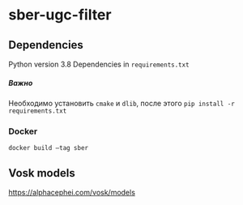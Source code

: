 # sber-ugc-filter

## Dependencies
Python version 3.8
Dependencies in `requirements.txt`

##### Важно
Необходимо установить `cmake` и `dlib`, после этого `pip install -r requirements.txt`

### Docker
`docker build —tag sber`

## Vosk models
https://alphacephei.com/vosk/models

